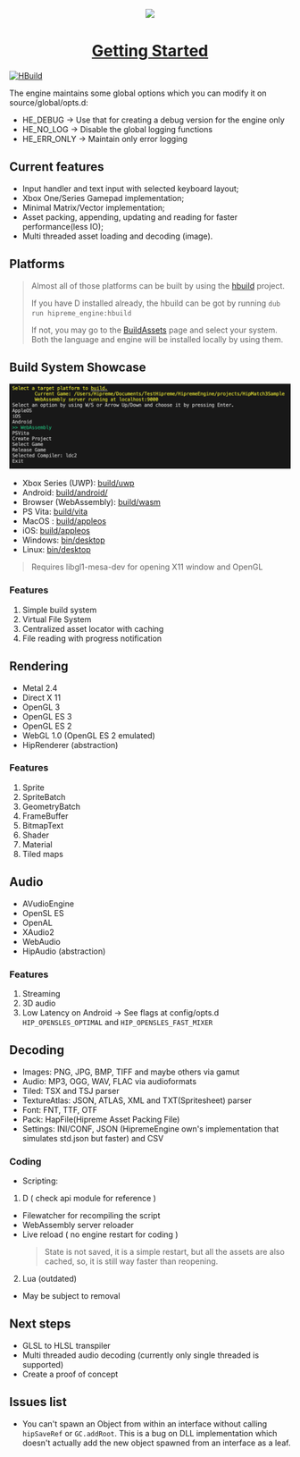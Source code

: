 
<p align="center">
<img src="assets/marketing/svg/engine_logo.svg" width="300"/>
</p>


<h1 align="center">
<a href="https://github.com/MrcSnm/HipremeEngine/wiki/Getting-Started">Getting Started</a>
</h1>

[![HBuild](https://github.com/MrcSnm/HipremeEngine/actions/workflows/hbuild.yml/badge.svg)](https://github.com/MrcSnm/HipremeEngine/actions/workflows/hbuild.yml)




The engine maintains  some global options which you can modify it on source/global/opts.d:
- HE_DEBUG    -> Use that for creating a debug version for the engine only
- HE_NO_LOG   -> Disable the global logging functions
- HE_ERR_ONLY -> Maintain only error logging




## Current features

- Input handler and text input with selected keyboard layout;
- Xbox One/Series Gamepad implementation;
- Minimal Matrix/Vector implementation;
- Asset packing, appending, updating and reading for faster performance(less IO);
- Multi threaded asset loading and decoding (image).

## Platforms
> Almost all of those platforms can be built by using the [hbuild](tools/user/hbuild) project.
>
> If you have D installed already, the hbuild can be got by running `dub run hipreme_engine:hbuild`
>
> If not, you may go to the [BuildAssets](https://github.com/MrcSnm/HipremeEngine/releases/tag/BuildAssets.v1.0.0) page and select your system. Both the language and engine will be installed locally by using them.

## Build System Showcase
![Example on build selector running and showing the build system](hbuild_showcase.png)

- Xbox Series (UWP): [build/uwp](build/uwp/HipremeEngine/HipremeEngine)
- Android: [build/android/](build/android/project/)
- Browser (WebAssembly): [build/wasm](build/wasm)
- PS Vita: [build/vita](build/vita/hipreme_engine/)
- MacOS : [build/appleos](build/appleos/)
- iOS: [build/appleos](build/appleos/)
- Windows: [bin/desktop](bin/desktop/)
- Linux: [bin/desktop](bin/desktop/)
> Requires libgl1-mesa-dev for opening X11 window and OpenGL

### Features

1. Simple build system
2. Virtual File System
3. Centralized asset locator with caching
4. File reading with progress notification


## Rendering

- Metal 2.4
- Direct X 11
- OpenGL 3
- OpenGL ES 3
- OpenGL ES 2
- WebGL 1.0 (OpenGL ES 2 emulated)
- HipRenderer (abstraction)
  
### Features

1. Sprite
2. SpriteBatch
3. GeometryBatch
4. FrameBuffer
5. BitmapText
7. Shader
8. Material
9. Tiled maps

## Audio
- AVudioEngine
- OpenSL ES
- OpenAL
- XAudio2
- WebAudio
- HipAudio (abstraction)

### Features

1. Streaming
2. 3D audio
3. Low Latency on Android -> See flags at config/opts.d `HIP_OPENSLES_OPTIMAL` and `HIP_OPENSLES_FAST_MIXER`

## Decoding

- Images: PNG, JPG, BMP, TIFF and maybe others via gamut
- Audio: MP3, OGG, WAV, FLAC via audioformats
- Tiled: TSX and TSJ parser
- TextureAtlas: JSON, ATLAS, XML and TXT(Spritesheet) parser
- Font: FNT, TTF, OTF
- Pack: HapFile(Hipreme Asset Packing File)
- Settings: INI/CONF, JSON (HipremeEngine own's implementation that simulates std.json but faster) and CSV

### Coding

- Scripting:

1. D ( check api module for reference )
- Filewatcher for recompiling the script
- WebAssembly server reloader
- Live reload ( no engine restart for coding )
    > State is not saved, it is a simple restart, but all the assets are also cached, so, it is still way faster than reopening. 

2. Lua (outdated)
- May be subject to removal
  


## Next steps

- GLSL to HLSL transpiler
- Multi threaded audio decoding (currently only single threaded is supported)
- Create a proof of concept


## Issues list

- You can't spawn an Object from within an interface without calling `hipSaveRef` or `GC.addRoot`. This is a bug
on DLL implementation which doesn't actually add the new object spawned from an interface as a leaf.
